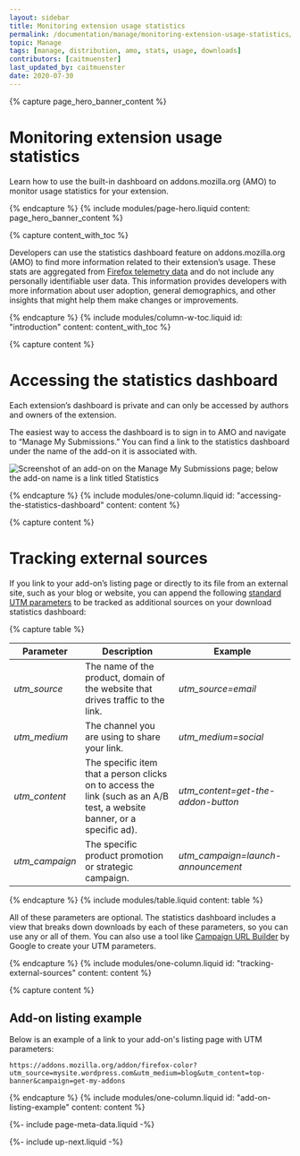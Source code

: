 ```yaml
---
layout: sidebar
title: Monitoring extension usage statistics
permalink: /documentation/manage/monitoring-extension-usage-statistics/
topic: Manage
tags: [manage, distribution, amo, stats, usage, downloads]
contributors: [caitmuenster]
last_updated_by: caitmuenster
date: 2020-07-30
---
```


<!-- Page Hero Banner -->

{% capture page_hero_banner_content %}

# Monitoring extension usage statistics

Learn how to use the built-in dashboard on addons.mozilla.org (AMO) to monitor usage statistics for your extension.

{% endcapture %}
{% include modules/page-hero.liquid
	content: page_hero_banner_content
%}

<!-- END: Page Hero Banner -->

<!-- Content with Table of Contents Module -->

{% capture content_with_toc %}

Developers can use the statistics dashboard feature on addons.mozilla.org (AMO) to find more information related to their extension’s usage. These stats are aggregated from [Firefox telemetry data](https://support.mozilla.org/kb/telemetry-clientid) and do not include any personally identifiable user data. This information provides developers with more information about user adoption, general demographics, and other insights that might help them make changes or improvements.

{% endcapture %}
{% include modules/column-w-toc.liquid
  id: "introduction"
  content: content_with_toc
%}

<!-- END: Content with Table of Contents -->

<!-- Single Column Body Module -->

{% capture content %}

# Accessing the statistics dashboard

Each extension’s dashboard is private and can only be accessed by authors and owners of the extension.

The easiest way to access the dashboard is to sign in to AMO and navigate to “Manage My Submissions.” You can find a link to the statistics dashboard under the name of the add-on it is associated with.

![Screenshot of an add-on on the Manage My Submissions page; below the add-on name is a link titled Statistics](/assets/img/documentation/manage/manage_my_submissions_statistics.png)

{% endcapture %}
{% include modules/one-column.liquid
  id: "accessing-the-statistics-dashboard"
  content: content
%}

<!-- END: Single Column Body Module -->

<!-- Single Column Body Module -->

{% capture content %}

# Tracking external sources

If you link to your add-on’s listing page or directly to its file from an external site, such as your blog or website, you can append the following [standard UTM parameters](https://en.wikipedia.org/wiki/UTM_parameters) to be tracked as additional sources on your download statistics dashboard:

<!-- Table -->

{% capture table %}

| Parameter             | Description   | Example             |
| ------------------------------------- | ------------------- | -------------------------- |
| <em>utm_source</em>		| The name of the product, domain of the website that drives traffic to the link. | <em>utm_source=email</em> |
| <em>utm_medium</em> | The channel you are using to share your link.  | <em>utm_medium=social</em> |
| <em>utm_content</em> | The specific item that a person clicks on to access the link (such as an A/B test, a website banner, or a specific ad). | <em>utm_content=get-the-addon-button</em> |
| <em>utm_campaign</em> | The specific product promotion or strategic campaign. | <em>utm_campaign=launch-announcement</em> |

{% endcapture %}
{% include modules/table.liquid
	content: table
%}

<!-- END: Table -->

All of these parameters are optional. The statistics dashboard includes a view that breaks down downloads by each of these parameters, so you can use any or all of them. You can also use a tool like [Campaign URL Builder](https://ga-dev-tools.appspot.com/campaign-url-builder/) by Google to create your UTM parameters.

{% endcapture %}
{% include modules/one-column.liquid
  id: "tracking-external-sources"
  content: content
%}

<!-- END: Single Column Body Module -->

<!-- Single Column Body Module -->

{% capture content %}

## Add-on listing example

Below is an example of a link to your add-on's listing page with UTM parameters:

`https://addons.mozilla.org/addon/firefox-color?utm_source=mysite.wordpress.com&utm_medium=blog&utm_content=top-banner&campaign=get-my-addons`

{% endcapture %}
{% include modules/one-column.liquid
  id: "add-on-listing-example"
  content: content
%}

<!-- END: Single Column Body Module -->

<!-- Meta Data -->

{%- include page-meta-data.liquid -%}

<!-- END: Meta Data -->

<!-- Up Next -->

{%- include up-next.liquid -%}

<!-- END: Up Next -->
